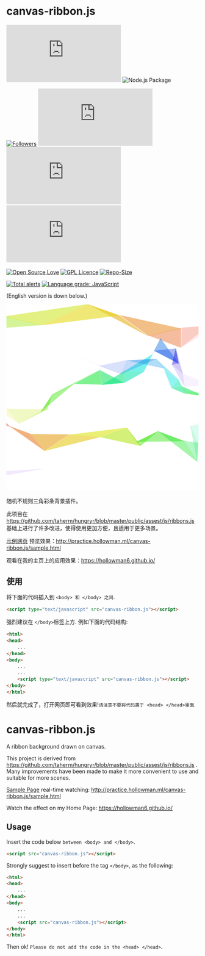 # canvas-ribbon.js

[![last-commit](https://img.shields.io/github/last-commit/HollowMan6/canvas-ribbon.js)](../../graphs/commit-activity)
![Node.js Package](https://github.com/HollowMan6/canvas-ribbon.js/workflows/Node.js%20Package/badge.svg)

[![Followers](https://img.shields.io/github/followers/HollowMan6?style=social)](https://github.com/HollowMan6?tab=followers)
[![watchers](https://img.shields.io/github/watchers/HollowMan6/canvas-ribbon.js?style=social)](../../watchers)
[![stars](https://img.shields.io/github/stars/HollowMan6/canvas-ribbon.js?style=social)](../../stargazers)
[![forks](https://img.shields.io/github/forks/HollowMan6/canvas-ribbon.js?style=social)](../../network/members)

[![Open Source Love](https://img.shields.io/badge/-%E2%9D%A4%20Open%20Source-Green?style=flat-square&logo=Github&logoColor=white&link=https://hollowman6.github.io/fund.html)](https://hollowman6.github.io/fund.html)
[![GPL Licence](https://img.shields.io/badge/license-GPL-blue)](https://opensource.org/licenses/GPL-3.0/)
[![Repo-Size](https://img.shields.io/github/repo-size/HollowMan6/canvas-ribbon.js.svg)](../../archive/master.zip)

[![Total alerts](https://img.shields.io/lgtm/alerts/g/HollowMan6/canvas-ribbon.js.svg?logo=lgtm&logoWidth=18)](https://lgtm.com/projects/g/HollowMan6/canvas-ribbon.js/alerts/)
[![Language grade: JavaScript](https://img.shields.io/lgtm/grade/javascript/g/HollowMan6/canvas-ribbon.js.svg?logo=lgtm&logoWidth=18)](https://lgtm.com/projects/g/HollowMan6/canvas-ribbon.js/context:javascript)

(English version is down below.)

![sample](/sample.png)

随机不规则三角彩条背景插件。

此项目在 https://github.com/taherm/hungryr/blob/master/public/assest/js/ribbons.js 基础上进行了许多改进，使得使用更加方便，且适用于更多场景。

[示例网页](sample.html) 预览效果：http://practice.hollowman.ml/canvas-ribbon.js/sample.html

观看在我的主页上的应用效果：https://hollowman6.github.io/ 

## 使用

将下面的代码插入到 `<body> 和 </body> 之间`.

```html
<script type="text/javascript" src="canvas-ribbon.js"></script>
```

强烈建议在 `</body>`标签上方. 例如下面的代码结构:

```html
<html>
<head>
	...
</head>
<body>
	...
	...
	<script type="text/javascript" src="canvas-ribbon.js"></script>
</body>
</html>
```

然后就完成了，打开网页即可看到效果!`请注意不要将代码置于 <head> </head>里面`.

# canvas-ribbon.js

A ribbon background drawn on canvas.

This project is derived from https://github.com/taherm/hungryr/blob/master/public/assest/js/ribbons.js . Many improvements have been made to make it more convenient to use and suitable for more scenes.

[Sample Page](sample.html) real-time watching: http://practice.hollowman.ml/canvas-ribbon.js/sample.html

Watch the effect on my Home Page: https://hollowman6.github.io/ 

## Usage

Insert the code below `between <body> and </body>`.

```html
<script src="canvas-ribbon.js"></script>
```

Strongly suggest to insert before the tag `</body>`, as the following:

```html
<html>
<head>
	...
</head>
<body>
	...
	...
	<script src="canvas-ribbon.js"></script>
</body>
</html>
```

Then ok! `Please do not add the code in the <head> </head>`.
